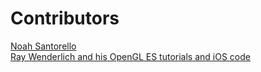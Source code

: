 # Contributors

[Noah Santorello](https://github.com/nsantorello)  
[Ray Wenderlich and his OpenGL ES tutorials and iOS code](http://www.raywenderlich.com/3664/opengl-tutorial-for-ios-opengl-es-2-0)
